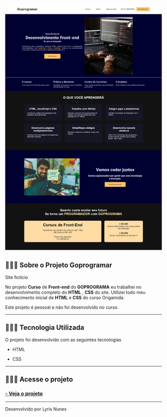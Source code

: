 <h1>
   <img src="img/goprogramar.jpeg">
</h1>

## 👩🏽‍💻 Sobre o Projeto Goprogramar 

 Site fictício

 No projeto **Curso** de **Front-end** do **GOPROGRAMA** eu trabalhei no desenvolvimento completo do **HTML** , **CSS** do site. Utilizei todo meu conhecimento inicial de **HTML** e **CSS** do curso Origamida.

 Este projeto é pessoal e não foi desenvolvido no curso.

---
## 👩🏽‍💻 Tecnologia Utilizada

O projeto foi desenvolvido com as seguintes tecnologias

- HTML

- CSS

---
## 👩🏽‍💻 Acesse o projeto

<h3>
     <a href="https://lyrisnunes.github.io/goprogramar-curso/">- Veja o projeto</a>
</h3>

---
Desenvolvido por Lyris Nunes